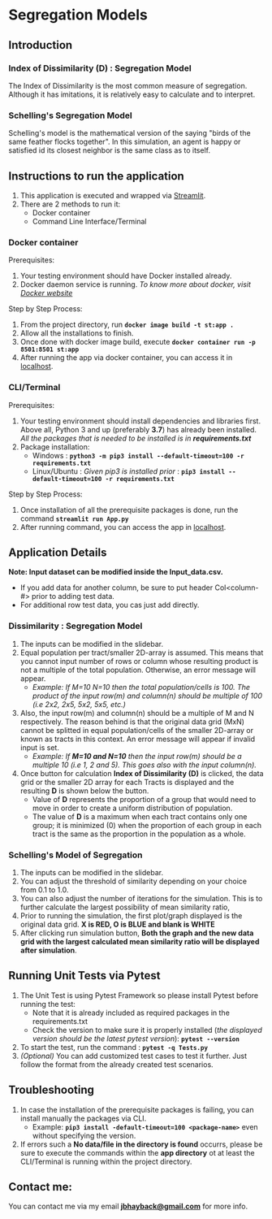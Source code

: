 # Segregation Models
## Introduction
### Index of Dissimilarity (D) : Segregation Model
The Index of Dissimilarity is the most common measure of segregation. Although it has imitations, it is relatively easy to calculate and to interpret.

### Schelling's Segregation Model
Schelling's model is the mathematical version of the saying "birds of the same feather flocks together". In this simulation, an agent is happy or satisfied id its closest neighbor is the same class as to itself.

## Instructions to run the application
1. This application is executed and wrapped via [Streamlit](https://www.streamlit.io/).
2. There are 2 methods to run it:
   - Docker container
   - Command Line Interface/Terminal

### Docker container
Prerequisites:
1. Your testing environment should have Docker installed already.
2. Docker daemon service is running.
*To know more about docker, visit [Docker website](https://docs.docker.com/)*

Step by Step Process:
1. From the project directory, run **`docker image build -t st:app .`**
2. Allow all the installations to finish.
3. Once done with docker image build, execute **`docker container run -p 8501:8501 st:app`**
3. After running the app via docker container, you can access it in [localhost](http://localhost:8501).

### CLI/Terminal
Prerequisites:
1. Your testing environment should install dependencies and libraries first. Above all, Python 3 and up (preferably **3.7**) has already been installed. *All the packages that is needed to be installed is in **requirements.txt***
2. Package installation:
   - Windows : **`python3 -m pip3 install --default-timeout=100 -r requirements.txt`**
   - Linux/Ubuntu : *Given pip3 is installed prior* : **`pip3 install --default-timeout=100 -r requirements.txt`**

Step by Step Process:
1. Once installation of all the prerequisite packages is done, run the command **`streamlit run App.py`**
2. After running command, you can access the app in [localhost](http://localhost:8501).


## Application Details
**Note: Input dataset can be modified inside the Input_data.csv.**
- If you add data for another column, be sure to put header Col<column-#> prior to adding test data.
- For additional row test data, you cas just add directly.

### Dissimilarity : Segregation Model
1. The inputs can be modified in the slidebar.
2. Equal population per tract/smaller 2D-array is assumed. This means that you cannot input number of rows or column whose resulting product is not a multiple of the total population. Otherwise, an error message will appear.
   - *Example: If M=10 N=10 then the total population/cells is 100. The product of the input row(m) and column(n) should be multiple of 100 (i.e 2x2, 2x5, 5x2, 5x5, etc.)*
3. Also, the input row(m) and column(n) should be a multiple of M and N respectively. The reason behind is that the original data grid (MxN) cannot be splitted in equal population/cells of the smaller 2D-array or known as tracts in this context. An error message will appear if invalid input is set.
   - *Example: If **M=10 and N=10** then the input row(m) should be a multiple 10 (i.e 1, 2 and 5). This goes also with the input column(n).*
4. Once button for calculation **Index of Dissimilarity (D)** is clicked, the data grid or the smaller 2D array for each Tracts is displayed and the resulting **D** is shown below the button.
   - Value of **D** represents the proportion of a group that would need to move in order to create a uniform distribution of population.
   - The value of **D** is a maximum when each tract contains only one group; it is minimized (0) when the proportion of each group in each tract is the same as the proportion in the population as a whole.
   
### Schelling's Model of Segregation
1. The inputs can be modified in the slidebar.
2. You can adjust the threshold of similarity depending on your choice from 0.1 to 1.0.
3. You can also adjust the number of iterations for the simulation. This is to further calculate the largest possibility of mean similarity ratio,
4. Prior to running the simulation, the first plot/graph displayed is the original data grid. **X is RED, O is BLUE and blank is WHITE**
5. After clicking run simulation button, **Both the graph and the new data grid with the largest calculated mean similarity ratio will be displayed after simulation**.

## Running Unit Tests via Pytest
1. The Unit Test is using Pytest Framework so please install Pytest before running the test:
   - Note that it is already included as required packages in the requirements.txt
   - Check the version to make sure it is properly installed (*the displayed version should be the latest pytest version*): **`pytest --version`** 
2. To start the test, run the command : **`pytest -q Tests.py`**
3. *(Optional)* You can add customized test cases to test it further. Just follow the format from the already created test scenarios.

## Troubleshooting
1. In case the installation of the prerequisite packages is failing, you can install manually the packages via CLI.
   - Example: **`pip3 install -default-timeout=100 <package-name>`** even without specifying the version.
2. If errors such a **No data/file in the directory is found** occurrs, please be sure to execute the commands within the **app directory** ot at least the CLI/Terminal is running within the project directory.

## Contact me:
You can contact me via my email **jbhayback@gmail.com** for more info.
